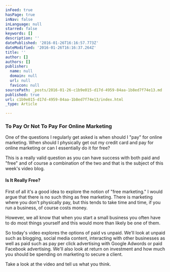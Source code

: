 ```yaml
---
inFeed: true
hasPage: true
inNav: false
inLanguage: null
starred: false
keywords: []
description: ''
datePublished: '2016-01-26T16:16:57.773Z'
dateModified: '2016-01-26T16:16:37.264Z'
title: ''
author: []
authors: []
publisher:
  name: null
  domain: null
  url: null
  favicon: null
sourcePath: _posts/2016-01-26-c1b9e015-d17d-4959-84aa-1b8ed7f74e13.md
published: true
url: c1b9e015-d17d-4959-84aa-1b8ed7f74e13/index.html
_type: Article

---
```

### To Pay Or Not To Pay For Online Marketing

One of the questions I regularly get asked is when should I "pay" for online marketing. When should I physically get out my credit card and pay for online marketing or can I essentially do it for free?

This is a really valid question as you can have success with both paid and "free" and of course a combination of the two and that is the subject of this week's video blog.

#### Is It Really Free?

First of all it's a good idea to explore the notion of "free marketing." I would argue that there is no such thing as free marketing. There is marketing where you don't physically pay, but this tends to take time and time, if you run a business, of course costs money.

However, we all know that when you start a small business you often have to do most things yourself and this would more than likely be one of them.

So today's video explores the options of paid vs unpaid. We'll look at unpaid such as blogging, social media content, interacting with other businesses as well as paid such as pay per click advertising with Google Adwords or paid Facebook advertising. We'll also look at return on investment and how much you should be spending on marketing to secure a client.

Take a look at the video and tell us what you think.